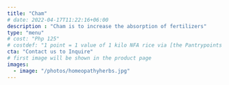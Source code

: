 ```yaml
---
title: "Cham"
# date: 2022-04-17T11:22:16+06:00
description : "Cham is to increase the absorption of fertilizers"
type: "menu"
# cost: "Php 125"
# costdef: "1 point = 1 value of 1 kilo NFA rice via [the Pantrypoints system](https://pantrypoints.com)"
cta: "Contact us to Inquire"
# first image will be shown in the product page
images:
  - image: "/photos/homeopathyherbs.jpg"
---
```


